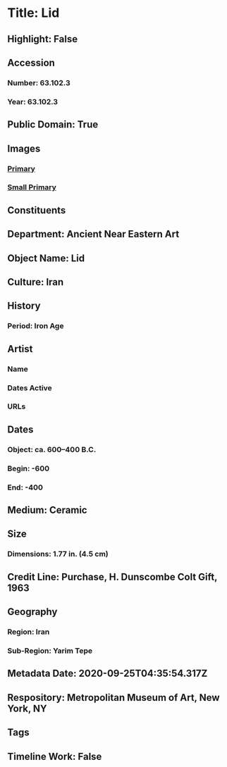 # Title: Lid
## Highlight: False
## Accession
### Number: 63.102.3
### Year: 63.102.3
## Public Domain: True
## Images
### [Primary](https://images.metmuseum.org/CRDImages/an/original/ME63_102_3.jpg)
### [Small Primary](https://images.metmuseum.org/CRDImages/an/web-large/ME63_102_3.jpg)
## Constituents
## Department: Ancient Near Eastern Art
## Object Name: Lid
## Culture: Iran
## History
### Period: Iron Age
## Artist
### Name
### Dates Active
### URLs
## Dates
### Object: ca. 600–400 B.C.
### Begin: -600
### End: -400
## Medium: Ceramic
## Size
### Dimensions: 1.77 in. (4.5 cm)
## Credit Line: Purchase, H. Dunscombe Colt Gift, 1963
## Geography
### Region: Iran
### Sub-Region: Yarim Tepe
## Metadata Date: 2020-09-25T04:35:54.317Z
## Respository: Metropolitan Museum of Art, New York, NY
## Tags
## Timeline Work: False